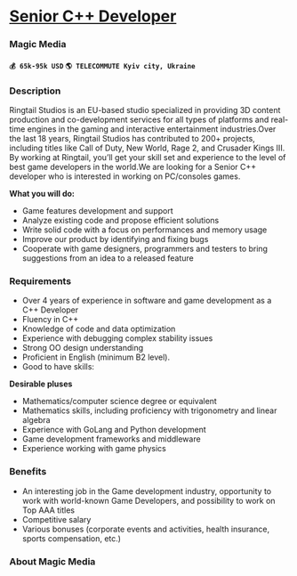 # [Senior C++ Developer](https://www.remotewlb.com/apply/senior-c-developer-40474)  
### Magic Media  
#### `💰 65k-95k USD` `🌎 TELECOMMUTE Kyiv city, Ukraine`  

### **Description**

Ringtail Studios is an EU-based studio specialized in providing 3D content production and co-development services for all types of platforms and real-time engines in the gaming and interactive entertainment industries.Over the last 18 years, Ringtail Studios has contributed to 200+ projects, including titles like Call of Duty, New World, Rage 2, and Crusader Kings III. By working at Ringtail, you’ll get your skill set and experience to the level of best game developers in the world.We are looking for a Senior C++ developer who is interested in working on PC/consoles games.  
  

 **What you will do:**

  * Game features development and support
  * Analyze existing code and propose efficient solutions
  * Write solid code with a focus on performances and memory usage
  * Improve our product by identifying and fixing bugs
  * Cooperate with game designers, programmers and testers to bring suggestions from an idea to a released feature

  

### **Requirements**

  * Over 4 years of experience in software and game development as a C++ Developer
  * Fluency in C++
  * Knowledge of code and data optimization
  * Experience with debugging complex stability issues
  * Strong OO design understanding
  * Proficient in English (minimum B2 level).
  * Good to have skills:

**Desirable pluses**

  * Mathematics/computer science degree or equivalent
  * Mathematics skills, including proficiency with trigonometry and linear algebra
  * Experience with GoLang and Python development
  * Game development frameworks and middleware
  * Experience working with game physics

### **Benefits**

  * An interesting job in the Game development industry, opportunity to work with world-known Game Developers, and possibility to work on Top AAA titles
  * Competitive salary
  * Various bonuses (corporate events and activities, health insurance, sports compensation, etc.)

### **About Magic Media**


